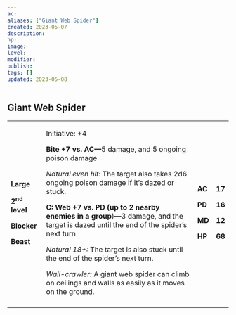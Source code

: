 ```yaml
---
ac: 
aliases: ["Giant Web Spider"]
created: 2023-05-07
description: 
hp: 
image: 
level: 
modifier: 
publish: 
tags: []
updated: 2023-05-08
---
```


## Giant Web Spider

<table>
<colgroup>
<col style="width: 16%" />
<col style="width: 72%" />
<col style="width: 5%" />
<col style="width: 5%" />
</colgroup>
<tbody>
<tr class="odd">
<td><p><strong>Large</strong></p>
<p><strong>2<sup>nd</sup> level</strong></p>
<p><strong>Blocker</strong></p>
<p><strong>Beast</strong></p></td>
<td><p>Initiative: +4</p>
<p><strong>Bite +7 vs. AC—</strong>5 damage, and 5 ongoing poison
damage</p>
<p><em>Natural even hit:</em> The target also takes 2d6 ongoing poison
damage if it’s dazed or stuck.</p>
<p><strong>C: Web +7 vs. PD (up to 2 nearby enemies in a
group</strong>)<strong>—</strong>3 damage, and the target is dazed until
the end of the spider’s next turn</p>
<p><em>Natural 18+:</em> The target is also stuck until the end of the
spider’s next turn.</p>
<p><em>Wall-crawler:</em> A giant web spider can climb on ceilings and
walls as easily as it moves on the ground.</p></td>
<td><p><strong>AC</strong></p>
<p><strong>PD</strong></p>
<p><strong>MD</strong></p>
<p><strong>HP</strong></p></td>
<td><p><strong>17</strong></p>
<p><strong>16</strong></p>
<p><strong>12</strong></p>
<p><strong>68</strong></p></td>
</tr>
<tr class="even">
<td></td>
<td></td>
<td></td>
<td></td>
</tr>
</tbody>
</table>
